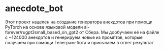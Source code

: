 # anecdote_bot
Этот проект нацелен на создание генератора анекдотов при помощи PyTorch на основе языковой модели ai-forever/rugpt3small_based_on_gpt2 от Сбера. Мы дообучаем её на файле с ~124000 анекдотов и генерируем новые из промптов, которые получаем при помощи Телеграм-бота и присылаем в ответ результат
